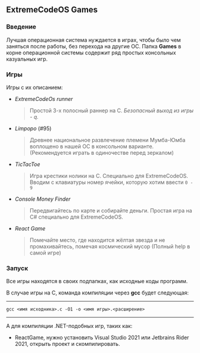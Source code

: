 ## ExtremeCodeOS Games

### Введение
Лучшая операционная система нуждается в играх,
чтобы было чем заняться после работы, без перехода
на другие ОС.
Папка **Games** в корне операционной системы содержит
ряд простых консольных казуальных игр.

### Игры
Игры с их описанием:
- _ExtremeCodeOs runner_
  >Простой 3-х полосный раннер на С.
  _Безопасный выход из игры - q._

- _Limpopo_ (#95)
  >Древнее национальное развлечение племени Мумба-Юмба воплощено в нашей ОС в консольном варианте.
  (Рекомендуется играть в одиночестве перед зеркалом)

- _TicTacToe_
  >Игра крестики нолики на С.
  Специально для ExtremeCodeOS.
  Вводим с клавиатуры номер ячейки, которую
  хотим ввести ```0 - 9```

- _Console Money Finder_
  >Передвигайтесь по карте и
  собирайте деньги.
  Простая игра на C# специально
  для ExtremeCodeOS.

- _React Game_
  >Помечайте место,
  где находится жёлтая звезда
  и не промахивайтесь, помечая
  космический мусор (Полный help в самой игре)

### Запуск
Все игры находятся в своих подпапках, как исходные
коды программ.

В случае игры на С, команда компиляции через **gcc** будет следующая:
___
    gcc <имя исходника>.c -O1 -o <имя игры>.<расширение>
---
А для компиляции .NET-подобных игр, таких как:
- ReactGame, нужно установить Visual Studio 2021 или
Jetbrains Rider 2021, открыть проект и скомпилировать.